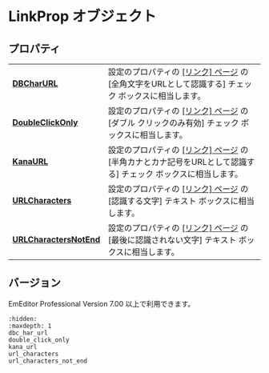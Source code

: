 # LinkProp オブジェクト

## プロパティ

|     |     |
| --- | --- |
| [**DBCharURL**](dbc_har_url) | 設定のプロパティの [\[リンク\] ページ](../../dlg/properties/link/index) の \[全角文字をURLとして認識する\] チェック ボックスに相当します。 |
| [**DoubleClickOnly**](double_click_only) | 設定のプロパティの [\[リンク\] ページ](../../dlg/properties/link/index) の \[ダブル クリックのみ有効\] チェック ボックスに相当します。 |
| [**KanaURL**](kana_url) | 設定のプロパティの [\[リンク\] ページ](../../dlg/properties/link/index) の \[半角カナとカナ記号をURLとして認識する\] チェック ボックスに相当します。 |
| [**URLCharacters**](url_characters) | 設定のプロパティの [\[リンク\] ページ](../../dlg/properties/link/index) の \[認識する文字\] テキスト ボックスに相当します。 |
| [**URLCharactersNotEnd**](url_characters_not_end) | 設定のプロパティの [\[リンク\] ページ](../../dlg/properties/link/index) の \[最後に認識されない文字\] テキスト ボックスに相当します。 |

## バージョン

EmEditor Professional Version 7.00 以上で利用できます。


```{toctree}
:hidden:
:maxdepth: 1
dbc_har_url
double_click_only
kana_url
url_characters
url_characters_not_end
```
